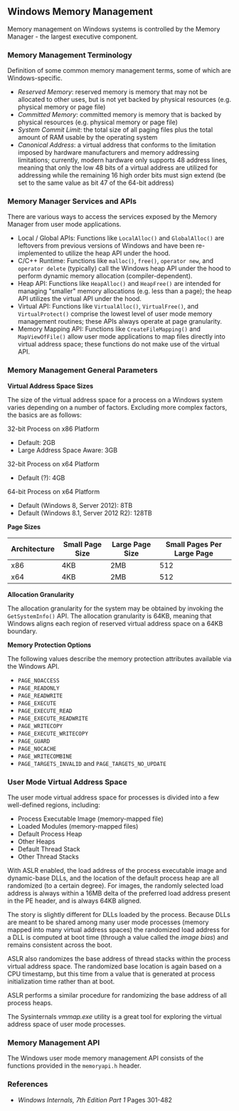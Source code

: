 ## Windows Memory Management

Memory management on Windows systems is controlled by the Memory Manager - the largest executive component.

### Memory Management Terminology

Definition of some common memory management terms, some of which are Windows-specific.

- _Reserved Memory_: reserved memory is memory that may not be allocated to other uses, but is not yet backed by physical resources (e.g. physical memory or page file)
- _Committed Memory_: committed memory is memory that is backed by physical resources (e.g. physical memory or page file)
- _System Commit Limit_: the total size of all paging files plus the total amount of RAM usable by the operating system
- _Canonical Address_: a virtual address that conforms to the limitation imposed by hardware manufacturers and memory addressing limitations; currently, modern hardware only supports 48 address lines, meaning that only the low 48 bits of a virtual address are utilized for addressing while the remaining 16 high order bits must sign extend (be set to the same value as bit 47 of the 64-bit address)

### Memory Manager Services and APIs

There are various ways to access the services exposed by the Memory Manager from user mode applications.

- Local / Global APIs: Functions like `LocalAlloc()` and `GlobalAlloc()` are leftovers from previous versions of Windows and have been re-implemented to utilize the heap API under the hood.
- C/C++ Runtime: Functions like `malloc()`, `free()`, `operator new`, and `operator delete` (typically) call the Windows heap API under the hood to perform dynamic memory allocation (compiler-dependent).
- Heap API: Functions like `HeapAlloc()` and `HeapFree()` are intended for managing "smaller" memory allocations (e.g. less than a page); the heap API utilizes the virtual API under the hood.
- Virtual API: Functions like `VirtualAlloc()`, `VirtualFree()`, and `VirtualProtect()` comprise the lowest level of user mode memory management routines; these APIs always operate at page granularity.
- Memory Mapping API: Functions like `CreateFileMapping()` and `MapViewOfFile()` allow user mode applications to map files directly into virtual address space; these functions do not make use of the virtual API.

### Memory Management General Parameters

**Virtual Address Space Sizes**

The size of the virtual address space for a process on a Windows system varies depending on a number of factors. Excluding more complex factors, the basics are as follows:

32-bit Process on x86 Platform

- Default: 2GB
- Large Address Space Aware: 3GB

32-bit Process on x64 Platform

- Default (?): 4GB

64-bit Process on x64 Platform

- Default (Windows 8, Server 2012): 8TB
- Default (Windows 8.1, Server 2012 R2): 128TB

**Page Sizes**

| Architecture | Small Page Size | Large Page Size | Small Pages Per Large Page |
|--------------|-----------------|-----------------|----------------------------|
| x86          | 4KB             | 2MB             | 512                        |
| x64          | 4KB             | 2MB             | 512                        |

**Allocation Granularity**

The allocation granularity for the system may be obtained by invoking the `GetSystemInfo()` API. The allocation granularity is 64KB, meaning that Windows aligns each region of reserved virtual address space on a 64KB boundary. 

**Memory Protection Options**

The following values describe the memory protection attributes available via the Windows API.

- `PAGE_NOACCESS`
- `PAGE_READONLY`
- `PAGE_READWRITE`
- `PAGE_EXECUTE`
- `PAGE_EXECUTE_READ`
- `PAGE_EXECUTE_READWRITE`
- `PAGE_WRITECOPY`
- `PAGE_EXECUTE_WRITECOPY`
- `PAGE_GUARD`
- `PAGE_NOCACHE`
- `PAGE_WRITECOMBINE`
- `PAGE_TARGETS_INVALID` and `PAGE_TARGETS_NO_UPDATE`

### User Mode Virtual Address Space

The user mode virtual address space for processes is divided into a few well-defined regions, including:

- Process Executable Image (memory-mapped file)
- Loaded Modules (memory-mapped files)
- Default Process Heap
- Other Heaps
- Default Thread Stack
- Other Thread Stacks

With ASLR enabled, the load address of the process executable image and dynamic-base DLLs, and the location of the default process heap are all randomized (to a certain degree). For images, the randomly selected load address is always within a 16MB delta of the preferred load address present in the PE header, and is always 64KB aligned.

The story is slightly different for DLLs loaded by the process. Because DLLs are meant to be shared among many user mode processes (memory mapped into many virtual address spaces) the randomized load address for a DLL is computed at boot time (through a value called the _image bias_) and remains consistent across the boot.

ASLR also randomizes the base address of thread stacks within the process virtual address space. The randomized base location is again based on a CPU timestamp, but this time from a value that is generated at process initialization time rather than at boot.

ASLR performs a similar procedure for randomizing the base address of all process heaps.

The Sysinternals _vmmap.exe_ utility is a great tool for exploring the virtual address space of user mode processes.

### Memory Management API

The Windows user mode memory management API consists of the functions provided in the `memoryapi.h` header.

### References

- _Windows Internals, 7th Edition Part 1_ Pages 301-482
